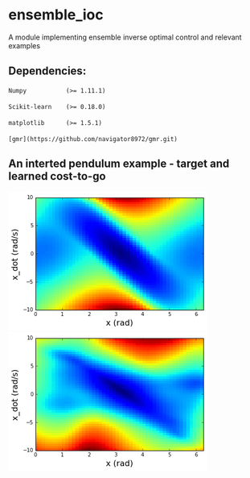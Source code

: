 # ensemble_ioc
A module implementing ensemble inverse optimal control and relevant examples

## Dependencies:
```
Numpy           (>= 1.11.1)

Scikit-learn    (>= 0.18.0)

matplotlib      (>= 1.5.1)

[gmr](https://github.com/navigator8972/gmr.git)
```

## An interted pendulum example - target and learned cost-to-go

![](./fig/target_cost_to_go.png)
![](./fig/learned_cost_to_go.png)
